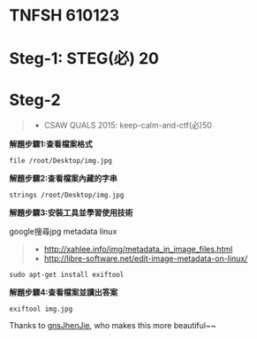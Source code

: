 # TNFSH 610123

# Steg-1: STEG(必) 20

# Steg-2
>*  CSAW QUALS 2015: keep-calm-and-ctf(必)50

**解題步驟1:查看檔案格式**
```
file /root/Desktop/img.jpg
```

**解題步驟2:查看檔案內藏的字串**
```
strings /root/Desktop/img.jpg
```
**解題步驟3:安裝工具並學習使用技術**

google搜尋jpg metadata linux
>* http://xahlee.info/img/metadata_in_image_files.html
>* http://libre-software.net/edit-image-metadata-on-linux/

```
sudo apt-get install exiftool
```

**解題步驟4:查看檔案並讀出答案**
```
exiftool img.jpg
```
Thanks to [gnsJhenJie](https://github.com/gnsJhenJie/), who makes this more beautiful~~
